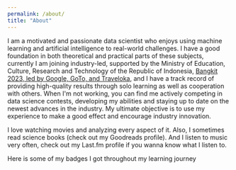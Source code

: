 ```yaml
---
permalink: /about/
title: "About"
---
```


I am a motivated and passionate data scientist who enjoys using machine learning and artificial intelligence to real-world challenges. I have a good foundation in both theoretical and practical parts of these subjects, currently I am joining industry-led, supported by the Ministry of Education, Culture, Research and Technology of the Republic of Indonesia, [Bangkit 2023, led by Google, GoTo, and Traveloka](https://bangkit.academy), and I have a track record of providing high-quality results through solo learning as well as cooperation with others. When I'm not working, you can find me actively competing in data science contests, developing my abilities and staying up to date on the newest advances in the industry. My ultimate objective is to use my experience to make a good effect and encourage industry innovation.

I love watching movies and analyzing every aspect of it. Also, I sometimes read science books (check out my Goodreads profile). And I listen to music very often, check out my Last.fm profile if you wanna know what I listen to.

Here is some of my badges I got throughout my learning journey

<div data-iframe-width="150" data-iframe-height="270" data-share-badge-id="436eeff0-2aa9-477f-b72e-3811cb04bc67" data-share-badge-host="https://www.credly.com"></div><script type="text/javascript" async src="//cdn.credly.com/assets/utilities/embed.js"></script>
<div data-iframe-width="150" data-iframe-height="270" data-share-badge-id="2bbbbb22-af04-4476-82cf-f4c945bb1892" data-share-badge-host="https://www.credly.com"></div><script type="text/javascript" async src="//cdn.credly.com/assets/utilities/embed.js"></script>
<div data-iframe-width="150" data-iframe-height="270" data-share-badge-id="903712d1-3149-477c-8785-24cf015d10ea" data-share-badge-host="https://www.credly.com"></div><script type="text/javascript" async src="//cdn.credly.com/assets/utilities/embed.js"></script>
<div data-iframe-width="150" data-iframe-height="270" data-share-badge-id="a50ac663-ff36-4508-8074-277cfab12056" data-share-badge-host="https://www.credly.com"></div><script type="text/javascript" async src="//cdn.credly.com/assets/utilities/embed.js"></script>